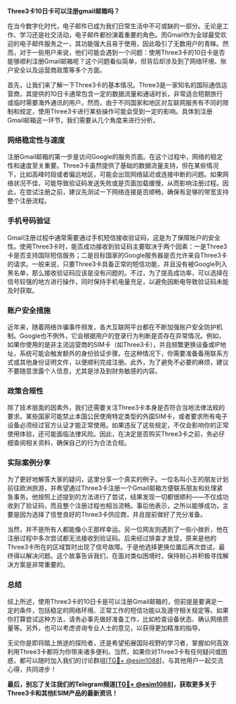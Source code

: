 **Three3卡10日卡可以注册gmail邮箱吗？**

在当今数字化时代，电子邮件已成为我们日常生活中不可或缺的一部分。无论是工作、学习还是社交活动，电子邮件都扮演着重要的角色。而Gmail作为全球最受欢迎的电子邮件服务之一，其功能强大且易于使用，因此吸引了无数用户的青睐。然而，对于一些用户来说，他们可能会遇到一个问题：使用Three3卡的10日卡是否能够顺利注册Gmail邮箱呢？这个问题看似简单，但背后却涉及到了网络环境、账户安全以及运营商政策等多个方面。

首先，让我们来了解一下Three3卡的基本情况。Three3是一家知名的国际通信运营商，其提供的10日卡通常包含一定的数据流量和通话时长，非常适合短期旅行或临时需要海外通讯的用户。然而，由于不同国家和地区对互联网服务有不同的限制和规定，使用Three3卡进行某些操作可能会受到一定的影响。具体到注册Gmail邮箱这一环节，我们需要从几个角度来进行分析。

### **网络稳定性与速度**

注册Gmail邮箱的第一步是访问Google的服务页面。在这个过程中，网络的稳定性和速度至关重要。Three3卡虽然提供了基础的数据流量支持，但在某些情况下，比如高峰时段或者偏远地区，可能会出现网络延迟或连接中断的问题。如果网络状况不佳，可能导致验证码发送失败或是页面加载缓慢，从而影响注册过程。因此，在尝试注册之前，建议先测试一下网络连接是否顺畅，确保有足够的带宽支持整个注册流程。

### **手机号码验证**

Gmail注册过程中通常需要通过手机短信接收验证码，这是为了保障账户的安全性。使用Three3卡时，能否成功接收到验证码主要取决于两个因素：一是Three3卡是否支持国际短信服务；二是目标国家的Google服务器是否允许来自Three3卡的请求。一般来说，只要Three3卡具备正常的短信功能，并且没有被Google列入黑名单，那么接收验证码应该是没有问题的。不过，为了提高成功率，可以选择在信号较强的地方进行操作，同时保持手机电量充足，以避免因断电导致验证码未能及时获取。

### **账户安全措施**

近年来，随着网络诈骗事件频发，各大互联网平台都在不断加强账户安全防护机制。Google也不例外，它会根据用户的登录行为判断是否存在异常情况。例如，如果你使用的是非主流运营商的SIM卡（如Three3卡），并且频繁更换设备或IP地址，系统可能会触发额外的身份验证步骤。在这种情况下，你需要准备备用联系方式或其他身份证明文件，以便顺利完成注册。此外，为了避免不必要的麻烦，建议不要随意泄露个人信息，尤其是涉及到财务敏感的内容。

### **政策合规性**

除了技术层面的因素外，我们还需要关注Three3卡本身是否符合当地法律法规的要求。某些国家可能禁止本国公民使用特定类型的外国SIM卡，或者要求所有电子设备必须经过官方认证才能正常使用。如果违反了这些规定，不仅会影响你的正常使用体验，还可能面临法律风险。因此，在决定是否购买Three3卡之前，务必仔细查阅相关资料，确保自己的行为合法合规。

### **实际案例分享**

为了更好地解答大家的疑问，这里分享一个真实的例子。一位名叫小王的朋友计划前往欧洲旅游，并希望通过Three3卡注册一个Gmail邮箱方便联系朋友和处理紧急事务。他按照上述提到的方法进行了尝试，结果发现一切都很顺利——不仅成功收到了验证码，而且整个注册过程也相当流畅。事后他表示，之所以能够成功，主要是因为选择了信誉良好的Three3卡供应商，并且提前做好了充分准备。

当然，并不是所有人都能像小王那样幸运。另一位网友则遇到了一些小挫折，他在注册过程中多次尝试都无法接收到验证码。后来经过排查才发现，原来是他的Three3卡所在的区域暂时出现了信号故障。于是他选择更换位置后再次尝试，最终得以解决问题。这个故事告诉我们，在面对类似困境时，保持耐心并积极寻找解决方案是非常重要的。

### **总结**

综上所述，使用Three3卡的10日卡是可以注册Gmail邮箱的，但前提是要满足一定的条件，包括稳定的网络环境、正常工作的短信功能以及遵守相关规定等。如果你打算尝试这种方法，请务必事先做好准备工作，比如检查设备状态、确认网络质量等。另外，也可以考虑咨询专业人士的意见，以获得更加精准的指导。

无论你是即将踏上旅途的探险者，还是希望拓展国际视野的学习者，掌握如何高效利用Three3卡都将为你带来诸多便利。当然，如果你对Three3卡有任何疑问或困惑，都可以随时加入我们的讨论群组[[TG💪+ @esim1088](https://t.me/s/esim1088)]，与其他用户一起交流心得，共同进步！

**最后，别忘了关注我们的Telegram频道[[TG💪+ @esim1088](https://t.me/s/esim1088)]，获取更多关于Three3卡和其他ESIM产品的最新资讯！**